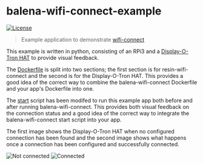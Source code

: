balena-wifi-connect-example
==========================

[![License](https://img.shields.io/badge/license-Apache%202.0-blue.svg)](https://github.com/balena-io-projects/balena-wifi-connect-example/blob/master/LICENSE)

> Example application to demonstrate [wifi-connect](https://github.com/balena-io/wifi-connect)

This example is written in python, consisting of an RPi3 and a [Display-O-Tron HAT](https://shop.pimoroni.com/products/display-o-tron-hat) to provide visual feedback. 

The [Dockerfile](./Dockerfile.template) is split into two sections; the first section is for resin-wifi-connect and the second is for the Display-O-Tron HAT. This provides a good idea of the correct way to combine the balena-wifi-connect Dockerfile and your app's Dockerfile into one. 

The [start](./start) script has been modifed to run this example app both before and after running balena-wifi-connect. This provides both visual feedback on the connection status and a good idea of the correct way to integrate the balena-wifi-connect start script into your app.

The first image shows the Display-O-Tron HAT when no configured connection has been found and the second image shows what happens once a connection has been configured and successfully connected.

![Not connected](./images/20161213_162534.jpg?raw=true)
![Connected](./images/20161213_163703.jpg?raw=true)
